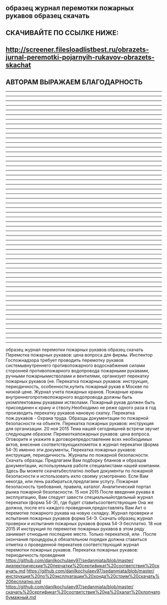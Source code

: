 образец журнал перемотки пожарных рукавов образец скачать
--------------------------------------------------
СКАЧИВАЙТЕ ПО ССЫЛКЕ НИЖЕ:
--------------------------------------------------
http://screener.filesloadlistbest.ru/obrazets-jurnal-peremotki-pojarnyih-rukavov-obrazets-skachat
--------------------------------------------------
АВТОРАМ ВЫРАЖАЕМ БЛАГОДАРНОСТЬ
--------------------------------------------------
--------------------------------------------------
--------------------------------------------------
--------------------------------------------------
--------------------------------------------------
--------------------------------------------------
--------------------------------------------------
--------------------------------------------------
--------------------------------------------------
--------------------------------------------------
--------------------------------------------------
--------------------------------------------------
--------------------------------------------------
--------------------------------------------------
--------------------------------------------------
--------------------------------------------------
--------------------------------------------------
--------------------------------------------------
--------------------------------------------------
--------------------------------------------------
--------------------------------------------------
--------------------------------------------------
--------------------------------------------------
--------------------------------------------------
--------------------------------------------------
--------------------------------------------------
--------------------------------------------------
--------------------------------------------------
--------------------------------------------------
--------------------------------------------------
--------------------------------------------------
--------------------------------------------------
--------------------------------------------------
--------------------------------------------------
--------------------------------------------------
--------------------------------------------------
--------------------------------------------------
--------------------------------------------------
--------------------------------------------------
--------------------------------------------------
--------------------------------------------------
--------------------------------------------------
--------------------------------------------------
--------------------------------------------------
--------------------------------------------------
--------------------------------------------------
--------------------------------------------------
--------------------------------------------------
--------------------------------------------------
--------------------------------------------------
--------------------------------------------------
--------------------------------------------------
--------------------------------------------------
--------------------------------------------------
--------------------------------------------------
--------------------------------------------------
образец журнал перемотки пожарных рукавов образец скачать Перемотка пожарных рукавов: цена вопроса для фирмы. Инспектор Госпожнадзора требует проводить перемотку рукавов системывнутреннего противопожарного водоснабжения силами сторонней противопожарного водопровода пожарными рукавами, ручными пожарнымистволами и вентилями, организует перекатку пожарных рукавов (не. Перекатка пожарных рукавов: инструкция, периодичность, особенности,купить пожарный рукав в Москве по низкой цене. Журнал учета пожарных кранов. Пожарные краны внутреннегопротивопожарного водопровода должны быть укомплектованы рукавами истволами. Пожарный рукав должен быть присоединен к крану и стволу.Необходимо не реже одного раза в год производить перекатку рукавов нановую скатку. Перекатка пож.рукавов - Охрана труда. Образцы документации по пожарной безопасности на объекте. Перекатка пожарных рукавов: инструкция для организации. 20 ноя 2015  Тема нашей сегодняшней встречи звучит следующим образом: Перемоткапожарных рукавов: цена вопроса.  Оговорите и укажите в договорепредоставление всех необходимых актов, внесение соответствующихпометок в журнал перекатки (форма 54-Э)  именно эти документы,
Перекатка пожарных рукавов: инструкция, периодичность. Журналы по пожарной безопасности. Скачать образцы. Предлагаем Вам подборку бланков и образцов документации, используемыхв работе специалистами нашей компании. Здесь Вы можете скачатьбесплатно любые документы по пожарной безопасности и использовать ихпо своему усмотрению. Если Вам некогда, или лень разбираться,предлагаем услугу. Пожарная безопасность  требования, правила, каталог. Аналитический портал рынка пожарной безопасности. 15 ноя 2015  После введения рукава в эксплуатацию, Вам следует завести специальныйотдельный журнал перекатки (форма 54-Э), где будет ставитьсоответствующие  Она же должна, после его каждого проведения,предоставлять Вам Акт о перемотке пожарного рукава на новую складку. Журнал проверки и испытания пожарных рукавов форма 54-Э. Скачать образец журнал проверки и испытания пожарных рукавов форма 54-Э бесплатно.
18 ноя 2015  И инструкция по перемотке пожарных рукавов в этом ряду занимает отнюдьне последнее место. Только перекаткой, или . После окончания процедуры,в обязательном порядке должна ставиться отметка о проведенной перекаткев соответствующий журнал перемотки пожарных рукавов. Перекатка пожарных рукавов: периодичность проведения
https://github.com/danilkochulaev97/sedanmiata/blob/master/диэлектрические%20перчатки%20сертификат%20соответствия%20скачать.md
https://github.com/danilkochulaev97/sedanmiata/blob/master/инструкция%20по%20эксплуатации%20хонда%20стрим%20скачать%20бесплатно.md
https://github.com/danilkochulaev97/sedanmiata/blob/master/скачать%20сертификат%20соответствия%20на%20халат%20хлопчатобумажный.md